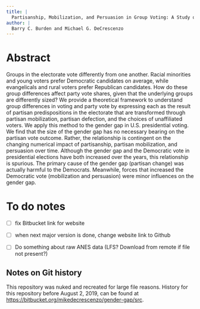 ```yaml
---
title: | 
  Partisanship, Mobilization, and Persuasion in Group Voting: A Study of the Gender Gap
author: |
  Barry C. Burden and Michael G. DeCrescenzo
---
```


# Abstract

Groups in the electorate vote differently from one another. Racial minorities and young voters prefer Democratic candidates on average, while evangelicals and rural voters prefer Republican candidates. How do these group differences affect party vote shares, given that the underlying groups are differently sized? We provide a theoretical framework to understand group differences in voting and party vote by expressing each as the result of partisan predispositions in the electorate that are transformed through partisan mobilization, partisan defection, and the choices of unaffiliated voters. We apply this method to the gender gap in U.S. presidential voting. We find that the size of the gender gap has no necessary bearing on the partisan vote outcome. Rather, the relationship is contingent on the changing numerical impact of partisanship, partisan mobilization, and persuasion over time. Although the gender gap and the Democratic vote in presidential elections have both increased over the years, this relationship is spurious. The primary cause of the gender gap (partisan change) was actually harmful to the Democrats. Meanwhile, forces that increased the Democratic vote (mobilization and persuasion) were minor influences on the gender gap. 


# To do notes

- [ ] fix Bitbucket link for website
- [ ] when next major version is done, change website link to Github
- [ ] Do something about raw ANES data (LFS? Download from remote if file not present?)



## Notes on Git history

This repository was nuked and recreated for large file reasons. History for this repository before August 2, 2019, can be found at <https://bitbucket.org/mikedecrescenzo/gender-gap/src>.


